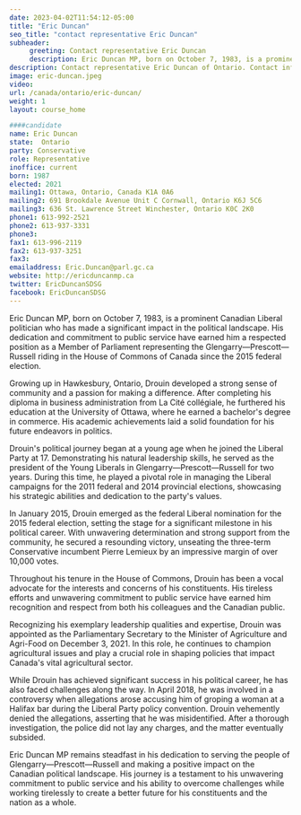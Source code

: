```yaml
---
date: 2023-04-02T11:54:12-05:00
title: "Eric Duncan"
seo_title: "contact representative Eric Duncan"
subheader:
     greeting: Contact representative Eric Duncan
     description: Eric Duncan MP, born on October 7, 1983, is a prominent Canadian Liberal politician who has made a significant impact in the political landscape.
description: Contact representative Eric Duncan of Ontario. Contact information for Eric Duncan includes email address, phone number, and mailing address.
image: eric-duncan.jpeg
video:
url: /canada/ontario/eric-duncan/
weight: 1
layout: course_home

####candidate
name: Eric Duncan
state:	Ontario
party: Conservative
role: Representative
inoffice: current
born: 1987
elected: 2021
mailing1: Ottawa, Ontario, Canada K1A 0A6
mailing2: 691 Brookdale Avenue Unit C Cornwall, Ontario K6J 5C6
mailing3: 636 St. Lawrence Street Winchester, Ontario K0C 2K0
phone1: 613-992-2521
phone2: 613-937-3331
phone3:
fax1: 613-996-2119
fax2: 613-937-3251
fax3:
emailaddress: Eric.Duncan@parl.gc.ca
website: http://ericduncanmp.ca
twitter: EricDuncanSDSG
facebook: EricDuncanSDSG
---
```


Eric Duncan MP, born on October 7, 1983, is a prominent Canadian Liberal politician who has made a significant impact in the political landscape. His dedication and commitment to public service have earned him a respected position as a Member of Parliament representing the Glengarry—Prescott—Russell riding in the House of Commons of Canada since the 2015 federal election.

Growing up in Hawkesbury, Ontario, Drouin developed a strong sense of community and a passion for making a difference. After completing his diploma in business administration from La Cité collégiale, he furthered his education at the University of Ottawa, where he earned a bachelor's degree in commerce. His academic achievements laid a solid foundation for his future endeavors in politics.

Drouin's political journey began at a young age when he joined the Liberal Party at 17. Demonstrating his natural leadership skills, he served as the president of the Young Liberals in Glengarry—Prescott—Russell for two years. During this time, he played a pivotal role in managing the Liberal campaigns for the 2011 federal and 2014 provincial elections, showcasing his strategic abilities and dedication to the party's values.

In January 2015, Drouin emerged as the federal Liberal nomination for the 2015 federal election, setting the stage for a significant milestone in his political career. With unwavering determination and strong support from the community, he secured a resounding victory, unseating the three-term Conservative incumbent Pierre Lemieux by an impressive margin of over 10,000 votes.

Throughout his tenure in the House of Commons, Drouin has been a vocal advocate for the interests and concerns of his constituents. His tireless efforts and unwavering commitment to public service have earned him recognition and respect from both his colleagues and the Canadian public.

Recognizing his exemplary leadership qualities and expertise, Drouin was appointed as the Parliamentary Secretary to the Minister of Agriculture and Agri-Food on December 3, 2021. In this role, he continues to champion agricultural issues and play a crucial role in shaping policies that impact Canada's vital agricultural sector.

While Drouin has achieved significant success in his political career, he has also faced challenges along the way. In April 2018, he was involved in a controversy when allegations arose accusing him of groping a woman at a Halifax bar during the Liberal Party policy convention. Drouin vehemently denied the allegations, asserting that he was misidentified. After a thorough investigation, the police did not lay any charges, and the matter eventually subsided.

Eric Duncan MP remains steadfast in his dedication to serving the people of Glengarry—Prescott—Russell and making a positive impact on the Canadian political landscape. His journey is a testament to his unwavering commitment to public service and his ability to overcome challenges while working tirelessly to create a better future for his constituents and the nation as a whole.

